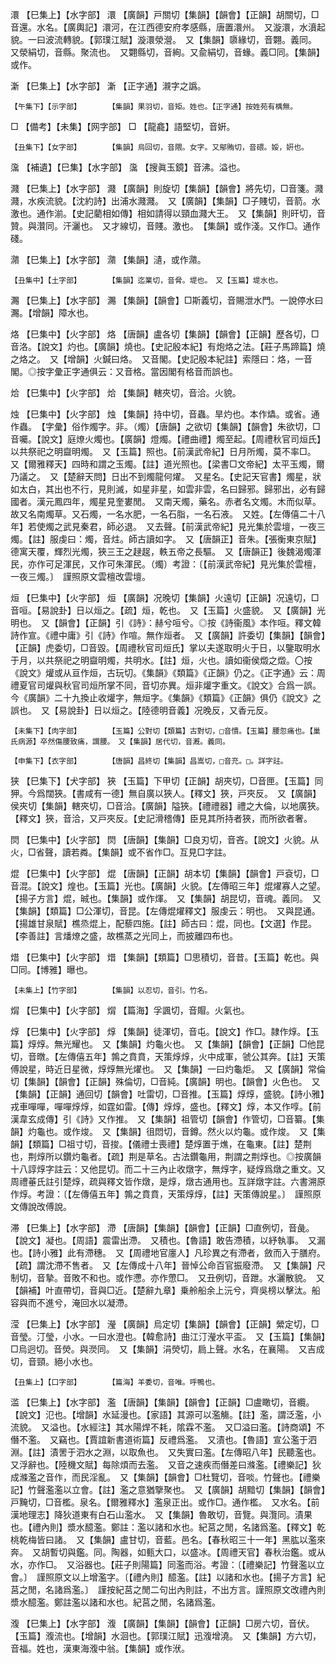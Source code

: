 <!-- { "loadSidebar": true } -->
澴	【巳集上】【水字部】	澴	【廣韻】戸關切【集韻】【韻會】【正韻】胡關切，□音還。水名。【廣輿記】澴河，在江西德安府孝感縣，唐置澴州。　又漩澴，水濆起貌。一曰波流轉貌。【郭璞江賦】漩澴滎瀯。　又【集韻】隳緣切，音翾。義同。　又滎絹切，音縣。聚流也。　又翾縣切，音絢。又兪絹切，音蝝。義□同。【集韻】或作。

澵	【巳集上】【水字部】	澵	【正字通】瀙字之譌。

	【午集下】【示字部】		【集韻】果羽切，音矩。姓也。【正字通】按姓苑有楀無。

□	【備考】【未集】【网字部】	□	【龍龕】語堅切，音姸。

	【丑集下】【女字部】		【集韻】烏回切，音隈。女字。又鄔賄切，音碨。娞，姸也。

濷	【補遺】【巳集】【水字部】	濷	【搜眞玉鏡】音沸。溢也。

濺	【巳集上】【水字部】	濺	【廣韻】則旋切【集韻】【韻會】將先切，□音箋。濺濺，水疾流貌。【沈約詩】出浦水濺濺。　又【廣韻】【集韻】□子賤切，音箭。水激也。通作湔。【史記藺相如傳】相如請得以頸血濺大王。　又【集韻】則旰切，音贊。與灒同。汗灑也。　又才線切，音賤。激也。　【集韻】或作淺。又作□。通作碊。

濻	【巳集上】【水字部】	濻	【集韻】瀢，或作濻。

	【丑集中】【土字部】		【集韻】迄業切，音脅。堤也。　又【玉篇】堤水也。

瀃	【巳集上】【水字部】	瀃	【集韻】【韻會】□斯義切，音賜泄水門。一說停水曰瀃。【增韻】障水也。

烙	【巳集中】【火字部】	烙	【唐韻】盧各切【集韻】【韻會】【正韻】歷各切，□音洛。【說文】灼也。【廣韻】燒也。【史記殷本紀】有炮烙之法。【莊子馬蹄篇】燒之烙之。　又【增韻】火鍼曰烙。　又音閣。【史記殷本紀註】索隱曰：烙，一音閣。◎按字彙正字通俱云：又音格。當因閣有格音而誤也。

烚	【巳集中】【火字部】	烚	【集韻】轄夾切，音洽。火貌。

烛	【巳集中】【火字部】	烛	【集韻】持中切，音蟲。旱灼也。本作爞。或省。通作蟲。　【字彙】俗作燭字。非。（燭）【唐韻】之欲切【集韻】【韻會】朱欲切，□音囑。【說文】庭燎火燭也。【廣韻】燈燭。【禮曲禮】燭至起。【周禮秋官司烜氏】以共祭祀之明齍明燭。　又【玉篇】照也。【前漢武帝紀】日月所燭，莫不率□。　又【爾雅釋天】四時和謂之玉燭。【註】道光照也。【梁書□文帝紀】太平玉燭，爾乃議之。　又【楚辭天問】日出不到燭龍何燿。　又星名。【史記天官書】燭星，狀如太白，其出也不行，見則滅，如星非星，如雲非雲，名曰歸邪。歸邪出，必有歸國者。漢元鳳四年，燭星見奎婁閒。　又南天燭，藥名。赤者名文燭。木而似草。故又名南燭草。又石燭，一名水肥，一名石脂，一名石液。　又姓。【左傳僖二十八年】若使燭之武見秦君，師必退。　又去聲。【前漢武帝紀】見光集於雲壇，一夜三燭。【註】服虔曰：燭，音炷。師古讀如字。　又【唐韻正】音朱。【張衡東京賦】德寓天覆，輝烈光燭，狹三王之趢趗，軼五帝之長驅。　又【唐韻正】後魏渴燭渾民，亦作可足渾民，又作可朱渾民。（燭）考證：〔【前漢武帝紀】見光集於雲檀，一夜三燭。〕　謹照原文雲檀改雲壇。

烜	【巳集中】【火字部】	烜	【廣韻】况晚切【集韻】火遠切【正韻】况遠切，□音咺。【易說卦】日以烜之。【疏】烜，乾也。　又【玉篇】火盛貌。　又【廣韻】光明也。　又【韻會】【正韻】引《詩》：赫兮咺兮。◎按《詩衞風》本作咺。釋文韓詩作宣。《禮中庸》引《詩》作喧。無作烜者。　又【廣韻】許委切【集韻】【韻會】【正韻】虎委切，□音毀。【周禮秋官司烜氏】掌以夫遂取明火于日，以鑒取明水于月，以共祭祀之明齍明燭，共明水。【註】烜，火也。讀如衞侯燬之燬。〇按《說文》爟或从亘作烜，古玩切。《集韻》《類篇》《正韻》仍之。《正字通》云：周禮夏官司爟與秋官司烜所掌不同，音切亦異。烜非爟字重文。《說文》合爲一誤。今《廣韻》二十九換止收爟字，無烜字。《集韻》《類篇》《正韻》俱仍《說文》之誤也。　又【易說卦】日以烜之。【陸德明音義】况晚反，又香元反。

	【未集下】【肉字部】		【玉篇】公對切【類篇】古對切，□音憒。【玉篇】腰忽痛也。【巢氏病源】卒然傷腰致痛，謂腰。　又【集韻】居代切，音漑。義同。

	【申集下】【衣字部】		【唐韻】昌終切【集韻】昌嵩切，□音充。□。詳字註。

狭	【巳集下】【犬字部】	狹	【玉篇】下甲切【正韻】胡夾切，□音匣。【玉篇】同狎。今爲闊狹。【書咸有一德】無自廣以狹人。【釋文】狹，戸夾反。　又【廣韻】侯夾切【集韻】轄夾切，□音洽。【廣韻】隘狹。【禮禮器】禮之大倫，以地廣狹。【釋文】狹，音洽，又戸夾反。【史記滑稽傳】臣見其所持者狹，而所欲者奢。

焛	【巳集中】【火字部】	焛	【唐韻】【集韻】□良刃切，音吝。【說文】火貌。从火，□省聲，讀若粦。【集韻】或不省作□。互見□字註。

焜	【巳集中】【火字部】	焜	【唐韻】【正韻】胡本切【集韻】【韻會】戸袞切，□音混。【說文】煌也。【玉篇】光也。【廣韻】火貌。【左傳昭三年】焜燿寡人之望。【揚子方言】焜，晠也。【集韻】或作煇。　又【集韻】胡昆切，音魂。義同。　又【集韻】【類篇】□公渾切，音昆。【左傳焜燿釋文】服虔云：明也。　又與昆通。【揚雄甘泉賦】樵烝焜上，配藜四施。【註】師古曰：焜，同也。【文選】作昆。【李善註】言燔燎之盛，故樵蒸之光同上，而披離四布也。

焟	【巳集中】【火字部】	焟	【集韻】【類篇】□思積切，音昔。【玉篇】乾也。與□同。【博雅】曝也。

	【未集上】【竹字部】		【集韻】以忍切，音引。竹名。

焨	【巳集中】【火字部】	焨	【篇海】孚諷切，音賵。火氣也。

焞	【巳集中】【火字部】	焞	【集韻】徒渾切，音屯。【說文】作□。隷作焞。【玉篇】焞焞。無光耀也。　又【集韻】灼龜火也。　又【集韻】【韻會】【正韻】□他昆切，音暾。【左傳僖五年】鶉之賁賁，天策焞焞，火中成軍，虢公其奔。【註】天策傅說星，時近日星微，焞焞無光燿也。　又【集韻】一曰灼龜炬。　又【廣韻】常倫切【集韻】【韻會】【正韻】殊倫切，□音純。【廣韻】明也。【韻會】火色也。　又【集韻】【正韻】通回切【韻會】吐雷切，□音推。【玉篇】焞焞，盛貌。【詩小雅】戎車嘽嘽，嘽嘽焞焞，如霆如雷。【傳】焞焞，盛也。【釋文】焞，本又作啍。【前漢韋玄成傳】引《詩》又作推。　又【集韻】祖管切【韻會】作管切，□音纂。【集韻】灼龜也。或作焌。　又【集韻】徂悶切，音鐏。然火以灼龜。或作焌。　又【集韻】【類篇】□祖寸切，音捘。【儀禮士喪禮】楚焞置于燋，在龜東。【註】楚荆也，荆焞所以鑽灼龜者。【疏】荆是草名。古法鑽龜用，荆謂之荆焞也。◎按廣韻十八諄焞字註云：又他昆切。而二十三內止收燉字，無焞字，疑焞爲燉之重文。又周禮菙氏註引楚焞，疏與釋文皆作燉，是焞，燉古通用也。互詳燉字註。六書溯原作焞。考證：〔【左傳僖五年】鶉之賁賁，天策焞焞，【註】天策傳說星。〕　謹照原文傳說改傅說。 

滞	【巳集上】【水字部】	滯	【唐韻】【集韻】【韻會】【正韻】□直例切，音彘。【說文】凝也。【周語】震雷出滯。　又積也。【魯語】敢告滯積，以紓執事。　又漏也。【詩小雅】此有滯穗。　又【周禮地官廛人】凡珍異之有滯者，斂而入于膳府。【疏】謂沈滯不售者。　又【左傳成十八年】晉悼公命百官振廢滯。　又【集韻】尺制切，音摯。音敗不和也。或作懘。亦作慸□。　又丑例切，音跇。水灑散貌。　又【韻補】叶直帶切，音與□近。【楚辭九章】乗舲船余上沅兮，齊吳榜以擊汰。船容與而不進兮，淹回水以凝滯。

滢	【巳集上】【水字部】	瀅	【廣韻】烏定切【集韻】【韻會】【正韻】縈定切，□音瑩。汀瑩，小水。一曰水澄也。【韓愈詩】曲江汀瀅水平盃。　又【玉篇】【集韻】□烏迥切。音熒。與濙同。　又【集韻】涓熒切，扃上聲。水名，在襄陽。　又吉成切，音頸。絕小水也。

	【丑集上】【口字部】		【篇海】羊委切，音唯。呼鴨也。

滥	【巳集上】【水字部】	濫	【唐韻】【集韻】【韻會】【正韻】□盧瞰切，音纜。【說文】氾也。【增韻】水延漫也。【家語】其源可以濫觴。【註】濫，謂泛濫，小流貌。　又溢也。【水經注】其水陽焊不耗，隂霖不濫。　又□溢曰濫。【詩商頌】不僭不濫。　又竊也。【賈誼新書道術篇】反禮爲濫。　又漬也。【魯語】宣公濫于泗淵。【註】漬罟于泗水之淵，以取魚也。　又失實曰濫。【左傳昭八年】民聽濫也。　又浮辭也。【陸機文賦】每除煩而去濫。　又音之速疾而僭差曰滌濫。【禮樂記】狄成滌濫之音作，而民淫亂。　又【集韻】【韻會】□杜覽切，音啖。竹聲也。【禮樂記】竹聲濫濫以立會。【註】濫之意猶擥聚也。　又【廣韻】胡黯切【集韻】【韻會】戸黤切，□音檻。泉名。【爾雅釋水】濫泉正出。或作□。通作檻。　又水名。【前漢地理志】降狄道東有白石山濫水。　又【集韻】魯敢切，音覽。與灠同。漬果也。【禮內則】漿水醷濫。鄭註：濫以諸和水也。紀莒之閒，名諸爲濫。【釋文】乾桃乾梅皆曰諸。　又【集韻】盧甘切，音藍。邑名。【春秋昭三十一年】黑肱以濫來奔。　又胡暫切與鑑。同。陶器，如甀大口，以盛冰。【周禮天官】春秋治鑑。或从水，亦作□。　又浴器也。【莊子則陽篇】同濫而浴。考證：〔【禮樂記】竹聲濫以立會。〕　謹照原文以上增濫字。〔【禮內則】醷濫。【註】以諸和水也。【揚子方言】紀莒之閒，名諸爲濫。〕　謹按紀莒之閒二句出內則註，不出方言。謹照原文改禮內則漿水醷濫。鄭註濫以諸和水也。紀莒之閒，名諸爲濫。 

澓	【巳集上】【水字部】	澓	【廣韻】【集韻】【韻會】【正韻】□房六切，音伏。【玉篇】澓流也。【增韻】水洄也。【郭璞江賦】迅澓增澆。　又【集韻】方六切，音福。姓也，漢東海澓中翁。【集韻】或作洑。

